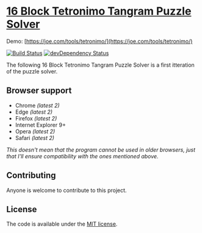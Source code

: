 # [16 Block Tetronimo Tangram Puzzle Solver](https://joe.com/tools/tetronimo/)

Demo: [https://joe.com/tools/tetronimo/](https://joe.com/tools/tetronimo/)

[![Build Status](https://travis-ci.org/h5bp/html5-boilerplate.svg)](https://travis-ci.org/h5bp/html5-boilerplate)
[![devDependency Status](https://david-dm.org/h5bp/html5-boilerplate/dev-status.svg)](https://david-dm.org/h5bp/html5-boilerplate#info=devDependencies)

The following 16 Block Tetronimo Tangram Puzzle Solver is a first itteration of the puzzle solver.

## Browser support

* Chrome *(latest 2)*
* Edge *(latest 2)*
* Firefox *(latest 2)*
* Internet Explorer 9+
* Opera *(latest 2)*
* Safari *(latest 2)*

*This doesn't mean that the program cannot be used in older browsers,
just that I'll ensure compatibility with the ones mentioned above.*

## Contributing

Anyone is welcome to contribute to this project.

## License

The code is available under the [MIT license](LICENSE.txt).
